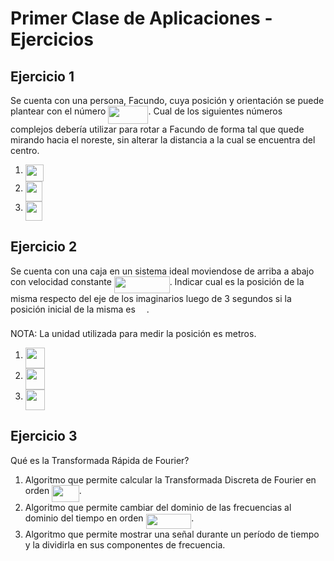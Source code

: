 # Primer Clase de Aplicaciones - Ejercicios

## Ejercicio 1

Se cuenta con una persona, Facundo, cuya posición y orientación se puede plantear con el número <img src="https://github.com/ulises-jeremias/matematica-iv/blob/master/docs/svgs/5a3d05cb9c4b45e85ae957ac1efb68a3.svg" align=middle width=64.11071204999998pt height=28.511366399999982pt/>. Cual de los siguientes números complejos debería utilizar para rotar a Facundo de forma tal que quede mirando hacia el noreste, sin alterar la distancia a la cual se encuentra del centro.

1.   <img src="https://github.com/ulises-jeremias/matematica-iv/blob/master/docs/svgs/48117fb3b503cd98529163df473784ee.svg" align=middle width=29.623080299999987pt height=27.84332099999998pt/>
2.   <img src="https://github.com/ulises-jeremias/matematica-iv/blob/master/docs/svgs/337aee7885cd6a46021b32641426ca69.svg" align=middle width=26.997570599999985pt height=31.359338999999984pt/>
3.   <img src="https://github.com/ulises-jeremias/matematica-iv/blob/master/docs/svgs/122ff5584bb4d9d9707971d90c00f7c1.svg" align=middle width=26.997570599999985pt height=31.359338999999984pt/>

## Ejercicio 2

Se cuenta con una caja en un sistema ideal moviendose de arriba a abajo con velocidad constante <img src="https://github.com/ulises-jeremias/matematica-iv/blob/master/docs/svgs/2b5443fe578dcaffd1926b49900f7b94.svg" align=middle width=88.775247pt height=27.099867300000014pt/>. Indicar cual es la posición de la misma respecto del eje de los imaginarios luego de 3 segundos si la posición inicial de la misma es <img src="https://github.com/ulises-jeremias/matematica-iv/blob/master/docs/svgs/ef7bd16e90b7d77c7c0c571a5930b225.svg" align=middle width=13.88243669999999pt height=21.68300969999999pt/>.

NOTA: La unidad utilizada para medir la posición es metros.

1.   <img src="https://github.com/ulises-jeremias/matematica-iv/blob/master/docs/svgs/54701b3fbd85160010aaf2755d5d87cb.svg" align=middle width=31.540042049999997pt height=33.20539200000001pt/>
2.   <img src="https://github.com/ulises-jeremias/matematica-iv/blob/master/docs/svgs/9657cc45d829ca32ad2ac2fab39f1e37.svg" align=middle width=31.540042049999997pt height=33.20539200000001pt/>
3.   <img src="https://github.com/ulises-jeremias/matematica-iv/blob/master/docs/svgs/8e9c1970c54978e04e756dbdbba00098.svg" align=middle width=31.540042049999997pt height=33.20539200000001pt/>

## Ejercicio 3

Qué es la Transformada Rápida de Fourier?

1.   Algoritmo que permite calcular la Transformada Discreta de Fourier en orden <img src="https://github.com/ulises-jeremias/matematica-iv/blob/master/docs/svgs/c5566036dd2bd924fef1c6263072eb45.svg" align=middle width=43.570210199999984pt height=26.76175259999998pt/>.
2.   Algoritmo que permite cambiar del dominio de las frecuencias al dominio del tiempo en orden <img src="https://github.com/ulises-jeremias/matematica-iv/blob/master/docs/svgs/8dea7144bbb9aa34bca5581d6568417c.svg" align=middle width=72.77485544999998pt height=24.65753399999998pt/>.
3.   Algoritmo que permite mostrar una señal durante un período de tiempo y la dividirla en sus componentes de frecuencia.